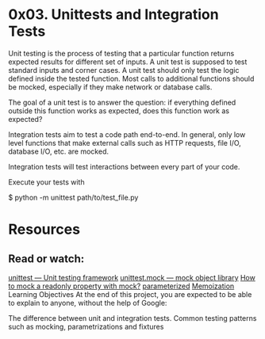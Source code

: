 # 0x03. Unittests and Integration Tests

Unit testing is the process of testing that a particular function returns expected results for different set of inputs. A unit test is supposed to test standard inputs and corner cases. A unit test should only test the logic defined inside the tested function. Most calls to additional functions should be mocked, especially if they make network or database calls.

The goal of a unit test is to answer the question: if everything defined outside this function works as expected, does this function work as expected?

Integration tests aim to test a code path end-to-end. In general, only low level functions that make external calls such as HTTP requests, file I/O, database I/O, etc. are mocked.

Integration tests will test interactions between every part of your code.

Execute your tests with

$ python -m unittest path/to/test_file.py
# Resources
## Read or watch:

[unittest — Unit testing framework](https://intranet.alxswe.com/rltoken/a_AEObGK8jeqPtTPmm-gIA)
[unittest.mock — mock object library](https://intranet.alxswe.com/rltoken/PKetnACd7FfRiU8_kpe5EA)
[How to mock a readonly property with mock?](https://intranet.alxswe.com/rltoken/2ueVPK1kWZuz525FvZ1v2Q)
[parameterized](https://intranet.alxswe.com/rltoken/mI7qc3Y42aZ7GTlLXDxgEg)
[Memoization](https://intranet.alxswe.com/rltoken/x83Hdr54q4Vax5xQ2Z3HSA)
Learning Objectives
At the end of this project, you are expected to be able to explain to anyone, without the help of Google:

The difference between unit and integration tests.
Common testing patterns such as mocking, parametrizations and fixtures
